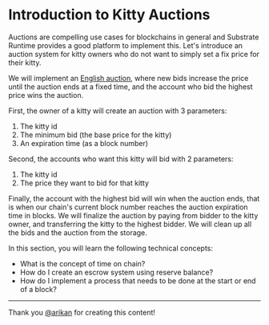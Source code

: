 Introduction to Kitty Auctions
===

Auctions are compelling use cases for blockchains in general and Substrate Runtime provides a good platform to implement this. Let's introduce an auction system for kitty owners who do not want to simply set a fix price for their kitty.

We will implement an [English auction](https://en.wikipedia.org/wiki/Auction#Types), where new bids increase the price until the auction ends at a fixed time, and the account who bid the highest price wins the auction.

First, the owner of a kitty will create an auction with 3 parameters:
1. The kitty id
2. The minimum bid (the base price for the kitty)
3. An expiration time (as a block number)

Second, the accounts who want this kitty will bid with 2 parameters:
1. The kitty id
2. The price they want to bid for that kitty

Finally, the account with the highest bid will win when the auction ends, that is when our chain's current block number reaches the auction expiration time in blocks. We will finalize the auction by paying from bidder to the kitty owner, and transferring the kitty to the highest bidder. We will clean up all the bids and the auction from the storage.

In this section, you will learn the following technical concepts:
- What is the concept of time on chain?
- How do I create an escrow system using reserve balance?
- How do I implement a process that needs to be done at the start or end of a block?

---

Thank you [@arikan](https://github.com/arikan) for creating this content!
